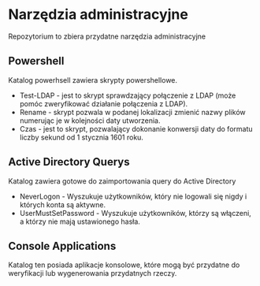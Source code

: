 # Narzędzia administracyjne
Repozytorium to zbiera przydatne narzędzia administracyjne
## Powershell
Katalog powerhsell zawiera skrypty powershellowe.
* Test-LDAP - jest to skrypt sprawdzający połączenie z LDAP (może pomóc zweryfikować działanie połączenia z LDAP).
* Rename - skrypt pozwala w podanej lokalizacji zmienić nazwy plików numerując je w kolejności daty utworzenia.
* Czas - jest to skrypt, pozwalający dokonanie konwersji daty do formatu liczby sekund od 1 stycznia 1601 roku.
## Active Directory Querys
Katalog zawiera gotowe do zaimportowania query do Active Directory
* NeverLogon - Wyszukuje użytkowników, który nie logowali się nigdy i których konta są aktywne.
* UserMustSetPassword - Wyszukuje użytkowników, którzy są włączeni, a którzy nie mają ustawionego hasła.
## Console Applications
Katalog ten posiada aplikacje konsolowe, które mogą być przydatne do weryfikacji lub wygenerowania przydatnych rzeczy.